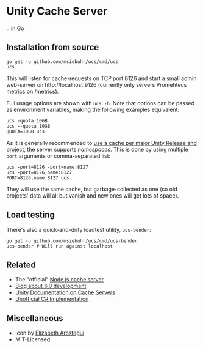 Unity Cache Server
==================

.. in Go

Installation from source
------------------------

    go get -u github.com/msiebuhr/ucs/cmd/ucs
    ucs

This will listen for cache-requests on TCP port 8126 and start a small
admin web-server on http://localhost:9126 (currently only servers Promehteus
metrics on /metrics).

Full usage options are shown with `ucs -h`. Note that options can be passed as
environment variables, making the following examples equivalent:

    ucs -quota 10GB
    ucs --quota 10GB
    QUOTA=10GB ucs


As it is generally recommended to [use a cache per major Unity Release and
project](https://github.com/Unity-Technologies/unity-cache-server/issues/50#issuecomment-413854421),
the server supports *namespaces*. This is done by using multiple `-port` arguments or comma-separated list:

    ucs -port=8126 -port=name:8127
	ucs -port=8126,name:8127
	PORT=8126,name:8127 ucs

They will use the same cache, but garbage-collected as one (so old projects'
data will all but vanish and new ones will get lots of space).


Load testing
------------

There's also a quick-and-dirty loadtest utility, `ucs-bender`:

    go get -u github.com/msiebuhr/ucs/cmd/ucs-bender
    ucs-bender # Will run against localhost


Related
-------

 * The "official" [Node.js cache server](https://github.com/Unity-Technologies/unity-cache-server)
 * [Blog about 6.0 development](https://blogs.unity3d.com/2018/03/20/cache-server-6-0-release-and-retrospective-optimizing-import/)
 * [Unity Documentation on Cache Servers](https://docs.unity3d.com/Manual/CacheServer.html)
 * [Unofficial C# Implementation](https://github.com/Avatarchik/UnityCachePlusPlus)

Miscellaneous
-------------

 * Icon by [Elizabeth Arostegui ](https://www.iconfinder.com/icons/998676/challenge_game_puzzle_rubik_icon)
 * MIT-Licensed
